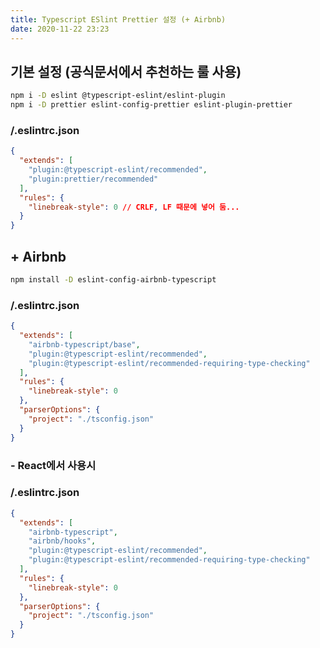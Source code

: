 ```yaml
---
title: Typescript ESlint Prettier 설정 (+ Airbnb)
date: 2020-11-22 23:23
---
```


## 기본 설정 (공식문서에서 추천하는 룰 사용)
```bash
npm i -D eslint @typescript-eslint/eslint-plugin
npm i -D prettier eslint-config-prettier eslint-plugin-prettier
```

### /.eslintrc.json
```json
{
  "extends": [
    "plugin:@typescript-eslint/recommended",
    "plugin:prettier/recommended"
  ],
  "rules": {
    "linebreak-style": 0 // CRLF, LF 때문에 넣어 둠...
  }
}
```

## + Airbnb
```bash
npm install -D eslint-config-airbnb-typescript
```

### /.eslintrc.json
```json
{
  "extends": [
    "airbnb-typescript/base",
    "plugin:@typescript-eslint/recommended",
    "plugin:@typescript-eslint/recommended-requiring-type-checking"
  ],
  "rules": {
    "linebreak-style": 0
  },
  "parserOptions": {
    "project": "./tsconfig.json"
  }
}
```

### - React에서 사용시
### /.eslintrc.json
```json
{
  "extends": [
    "airbnb-typescript",
    "airbnb/hooks",
    "plugin:@typescript-eslint/recommended",
    "plugin:@typescript-eslint/recommended-requiring-type-checking"
  ],
  "rules": {
    "linebreak-style": 0
  },
  "parserOptions": {
    "project": "./tsconfig.json"
  }
}
```
